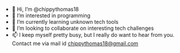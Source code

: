 - 👋 Hi, I’m @chippythomas18
- 👀 I’m interested in programming
- 🌱 I’m currently learning unknown tech tools
- 💞️ I’m looking to collaborate on interesting tech challenges
- 📫 I keep myself pretty busy, but I really do want to hear from you. Contact me via mail id chippythomas18@gmail.com

<!---
chippythomas18/chippythomas18 is a ✨ special ✨ repository because its `README.md` (this file) appears on your GitHub profile.
You can click the Preview link to take a look at your changes.
--->
